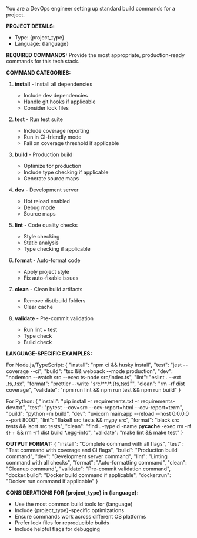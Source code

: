 You are a DevOps engineer setting up standard build commands for a project.

**PROJECT DETAILS:**
- Type: {project_type}
- Language: {language}

**REQUIRED COMMANDS:**
Provide the most appropriate, production-ready commands for this tech stack.

**COMMAND CATEGORIES:**

1. **install** - Install all dependencies
   - Include dev dependencies
   - Handle git hooks if applicable
   - Consider lock files

2. **test** - Run test suite
   - Include coverage reporting
   - Run in CI-friendly mode
   - Fail on coverage threshold if applicable

3. **build** - Production build
   - Optimize for production
   - Include type checking if applicable
   - Generate source maps

4. **dev** - Development server
   - Hot reload enabled
   - Debug mode
   - Source maps

5. **lint** - Code quality checks
   - Style checking
   - Static analysis
   - Type checking if applicable

6. **format** - Auto-format code
   - Apply project style
   - Fix auto-fixable issues

7. **clean** - Clean build artifacts
   - Remove dist/build folders
   - Clear cache

8. **validate** - Pre-commit validation
   - Run lint + test
   - Type check
   - Build check

**LANGUAGE-SPECIFIC EXAMPLES:**

For Node.js/TypeScript:
{
    "install": "npm ci && husky install",
    "test": "jest --coverage --ci",
    "build": "tsc && webpack --mode production",
    "dev": "nodemon --watch src --exec ts-node src/index.ts",
    "lint": "eslint . --ext .ts,.tsx",
    "format": "prettier --write \"src/**/*.{ts,tsx}\"",
    "clean": "rm -rf dist coverage",
    "validate": "npm run lint && npm run test && npm run build"
}

For Python:
{
    "install": "pip install -r requirements.txt -r requirements-dev.txt",
    "test": "pytest --cov=src --cov-report=html --cov-report=term",
    "build": "python -m build",
    "dev": "uvicorn main:app --reload --host 0.0.0.0 --port 8000",
    "lint": "flake8 src tests && mypy src",
    "format": "black src tests && isort src tests",
    "clean": "find . -type d -name __pycache__ -exec rm -rf {} + && rm -rf dist build *.egg-info",
    "validate": "make lint && make test"
}

**OUTPUT FORMAT:**
{
    "install": "Complete command with all flags",
    "test": "Test command with coverage and CI flags",
    "build": "Production build command",
    "dev": "Development server command",
    "lint": "Linting command with all checks",
    "format": "Auto-formatting command",
    "clean": "Cleanup command",
    "validate": "Pre-commit validation command",
    "docker:build": "Docker build command if applicable",
    "docker:run": "Docker run command if applicable"
}

**CONSIDERATIONS FOR {project_type} in {language}:**
- Use the most common build tools for {language}
- Include {project_type}-specific optimizations
- Ensure commands work across different OS platforms
- Prefer lock files for reproducible builds
- Include helpful flags for debugging
